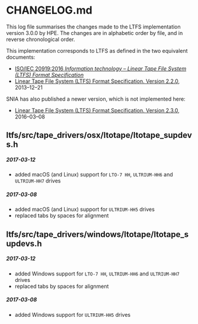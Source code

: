 # CHANGELOG.md

This log file summarises the changes made to the LTFS implementation version 3.0.0 by HPE. The changes are in alphabetic order by file, and in reverse chronological order.

This implementation corresponds to LTFS as defined in the two equivalent documents:

- [ISO/IEC 20919:2016 _Information technology – Linear Tape File System (LTFS) Format Specification_](https://www.iso.org/standard/69458.html)
- [Linear Tape File System (LTFS) Format Specification. Version 2.2.0](http://www.snia.org/sites/default/files/LTFS_Format_2.2.0_Technical_Position.pdf), 2013–12–21

SNIA has also published a newer version, which is not implemented here:

- [Linear Tape File System (LTFS) Format Specification. Version 2.3.0](http://www.snia.org/sites/default/files/technical_work/LTFS/LTFS_Format_2.3.0_TechPosition.pdf), 2016–03–08

## ltfs/src/tape_drivers/osx/ltotape/ltotape_supdevs.h

##### 2017-03-12
- added macOS (and Linux) support for `LTO-7 HH`, `ULTRIUM-HH6` and `ULTRIUM-HH7` drives

##### 2017-03-08
- added macOS (and Linux) support for `ULTRIUM-HH5` drives
- replaced tabs by spaces for alignment

## ltfs/src/tape_drivers/windows/ltotape/ltotape_supdevs.h

##### 2017-03-12
- added Windows support for `LTO-7 HH`, `ULTRIUM-HH6` and `ULTRIUM-HH7` drives
- replaced tabs by spaces for alignment

##### 2017-03-08
- added Windows support for `ULTRIUM-HH5` drives

